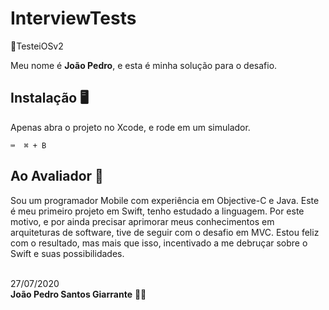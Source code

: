 # InterviewTests
📱TesteiOSv2

Meu nome é **João Pedro**, e esta é minha solução para o desafio.

## Instalação 🖥

Apenas abra o projeto no Xcode, e rode em um simulador. 

```
⌨️  ⌘ + B 
```

## Ao Avaliador 📐
Sou um programador Mobile com experiência em Objective-C e Java. Este é meu primeiro projeto em Swift, tenho estudado a linguagem.
Por este motivo, e por ainda precisar aprimorar meus conhecimentos em arquiteturas de software, tive de seguir com o desafio em MVC.
Estou feliz com o resultado, mas mais que isso, incentivado a me debruçar sobre o Swift e suas possibilidades.

\
27/07/2020
\
__João Pedro Santos Giarrante__ ✌🏼
